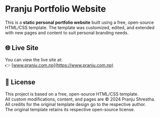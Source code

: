 # Pranju Portfolio Website

This is a **static personal portfolio website** built using a free, open-source HTML/CSS template. The template was customized, edited, and extended with new pages and content to suit personal branding needs.

## 🌐 Live Site

You can view the live site at:  
👉 [www.pranju.com.np](https://www.pranju.com.np)

## 📄 License

This project is based on a free, open-source HTML/CSS template.  
All custom modifications, content, and pages are © 2024 Pranju Shrestha.  
All credits for the original template design go to the respective author.  
The original template retains its respective open-source license.